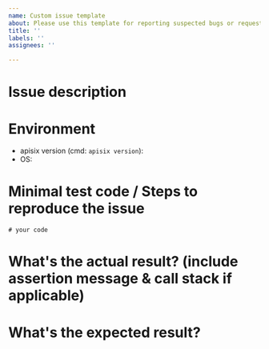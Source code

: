```yaml
---
name: Custom issue template
about: Please use this template for reporting suspected bugs or requests for help.
title: ''
labels: ''
assignees: ''

---
```


# Issue description



# Environment

* apisix version (cmd: `apisix version`): 
* OS: 

# Minimal test code / Steps to reproduce the issue

```
# your code
```

# What's the actual result? (include assertion message & call stack if applicable)



# What's the expected result?
